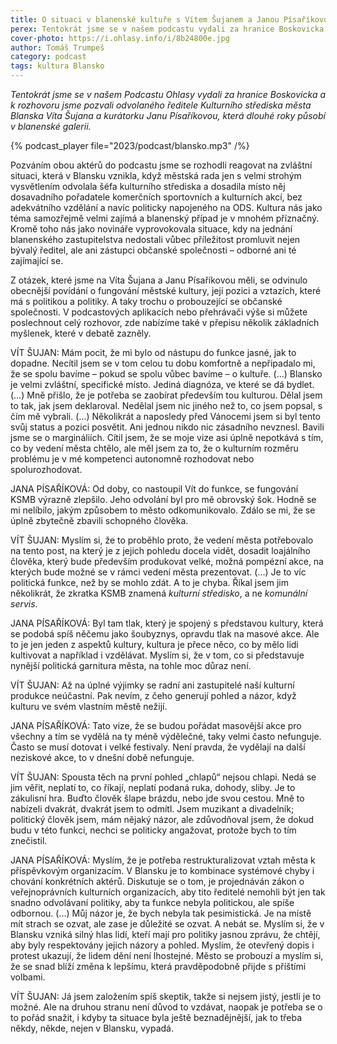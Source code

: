 ```yaml
---
title: O situaci v blanenské kultuře s Vítem Šujanem a Janou Písaříkovou
perex: Tentokrát jsme se v našem podcastu vydali za hranice Boskovicka a k rozhovoru jsme pozvali odvolaného ředitele Kulturního střediska města Blanska Víta Šujana a kurátorku Janu Písaříkovou.
cover-photo: https://i.ohlasy.info/i/8b24800e.jpg
author: Tomáš Trumpeš
category: podcast
tags: kultura Blansko
---
```


*Tentokrát jsme se v našem Podcastu Ohlasy vydali za hranice Boskovicka a k rozhovoru jsme pozvali odvolaného ředitele Kulturního střediska města Blanska Víta Šujana a kurátorku Janu Písaříkovou, která dlouhé roky působí v blanenské galerii.*

{% podcast_player file="2023/podcast/blansko.mp3" /%}

Pozváním obou aktérů do podcastu jsme se rozhodli reagovat na zvláštní situaci, která v Blansku vznikla, když městská rada jen s velmi strohým vysvětlením odvolala šéfa kulturního střediska a dosadila místo něj dosavadního pořadatele komerčních sportovních a kulturních akcí, bez adekvátního vzdělání a navíc politicky napojeného na ODS. Kultura nás jako téma samozřejmě velmi zajímá a blanenský případ je v mnohém příznačný. Kromě toho nás jako novináře vyprovokovala situace, kdy na jednání blanenského zastupitelstva nedostali vůbec příležitost promluvit nejen bývalý ředitel, ale ani zástupci občanské společnosti – odborné ani té zajímající se.

Z otázek, které jsme na Víta Šujana a Janu Písaříkovou měli, se odvinulo obecnější povídání o fungování městské kultury, její pozici a vztazích, které má s politikou a politiky. A taky trochu o probouzející se občanské společnosti. V podcastových aplikacích nebo přehrávači výše si můžete poslechnout celý rozhovor, zde nabízíme také v přepisu několik základních myšlenek, které v debatě zazněly.

VÍT ŠUJAN: Mám pocit, že mi bylo od nástupu do funkce jasné, jak to dopadne. Necítil jsem se v tom celou tu dobu komfortně a nepřipadalo mi, že se spolu bavíme – pokud se spolu vůbec bavíme – o kultuře. (…) Blansko je velmi zvláštní, specifické místo. Jediná diagnóza, ve které se dá bydlet. (…) Mně přišlo, že je potřeba se zaobírat především tou kulturou. Dělal jsem to tak, jak jsem deklaroval. Nedělal jsem nic jiného než to, co jsem popsal, s čím mě vybrali. (…) Několikrát a naposledy před Vánocemi jsem si byl tento svůj status a pozici posvětit. Ani jednou nikdo nic zásadního nevznesl. Bavili jsme se o margináliích. Cítil jsem, že se moje vize asi úplně nepotkává s tím, co by vedení města chtělo, ale měl jsem za to, že o kulturním rozměru problému je v mé kompetenci autonomně rozhodovat nebo spolurozhodovat.

JANA PÍSAŘÍKOVÁ: Od doby, co nastoupil Vít do funkce, se fungování KSMB výrazně zlepšilo. Jeho odvolání byl pro mě obrovský šok. Hodně se mi nelíbilo, jakým způsobem to město odkomunikovalo. Zdálo se mi, že se úplně zbytečně zbavili schopného člověka.

VÍT ŠUJAN: Myslím si, že to proběhlo proto, že vedení města potřebovalo na tento post, na který je z jejich pohledu docela vidět, dosadit loajálního člověka, který bude především produkovat velké, možná pompézní akce, na kterých bude možné se v rámci vedení města prezentovat. (…) Je to víc politická funkce, než by se mohlo zdát. A to je chyba. Říkal jsem jim několikrát, že zkratka KSMB znamená *kulturní středisko*, a ne *komunální servis*.

JANA PÍSAŘÍKOVÁ: Byl tam tlak, který je spojený s představou kultury, která se podobá spíš něčemu jako šoubyznys, opravdu tlak na masové akce. Ale to je jen jeden z aspektů kultury, kultura je přece něco, co by mělo lidi kultivovat a například i vzdělávat. Myslím si, že v tom, co si představuje nynější politická garnitura města, na tohle moc důraz není. 

VÍT ŠUJAN: Až na úplné výjimky se radní ani zastupitelé naší kulturní produkce neúčastní. Pak nevím, z čeho generují pohled a názor, když kulturu ve svém vlastním městě nežijí.

JANA PÍSAŘÍKOVÁ: Tato vize, že se budou pořádat masovější akce pro všechny a tím se vydělá na ty méně výdělečné, taky velmi často nefunguje. Často se musí dotovat i velké festivaly. Není pravda, že vydělají na další neziskové akce, to v dnešní době nefunguje.

VÍT ŠUJAN: Spousta těch na první pohled „chlapů“ nejsou chlapi. Nedá se jim věřit, neplatí to, co říkají, neplatí podaná ruka, dohody, sliby. Je to zákulisní hra. Buďto člověk šlape brázdu, nebo jde svou cestou. Mně to nabízeli dvakrát, dvakrát jsem to odmítl. Jsem muzikant a divadelník; politický člověk jsem, mám nějaký názor, ale zdůvodňoval jsem, že dokud budu v této funkci, nechci se politicky angažovat, protože bych to tím znečistil.

JANA PÍSAŘÍKOVÁ: Myslím, že je potřeba restrukturalizovat vztah města k příspěvkovým organizacím. V Blansku je to kombinace systémové chyby i chování konkrétních aktérů. Diskutuje se o tom, je projednáván zákon o veřejnoprávních kulturních organizacích, aby tito ředitelé nemohli být jen tak snadno odvolávaní politiky, aby ta funkce nebyla politickou, ale spíše odbornou. (…) Můj názor je, že bych nebyla tak pesimistická. Je na místě mít strach se ozvat, ale zase je důležité se ozvat. A nebát se. Myslím si, že v Blansku vzniká silný hlas lidí, kteří mají pro politiky jasnou zprávu, že chtějí, aby byly respektovány jejich názory a pohled. Myslím, že otevřený dopis i protest ukazují, že lidem dění není lhostejné. Město se probouzí a myslím si, že se snad blíží změna k lepšímu, která pravděpodobně přijde s příštími volbami.

VÍT ŠUJAN: Já jsem založením spíš skeptik, takže si nejsem jistý, jestli je to možné. Ale na druhou stranu není důvod to vzdávat, naopak je potřeba se o to pořád snažit, i kdyby ta situace byla ještě beznadějnější, jak to třeba někdy, někde, nejen v Blansku, vypadá.

